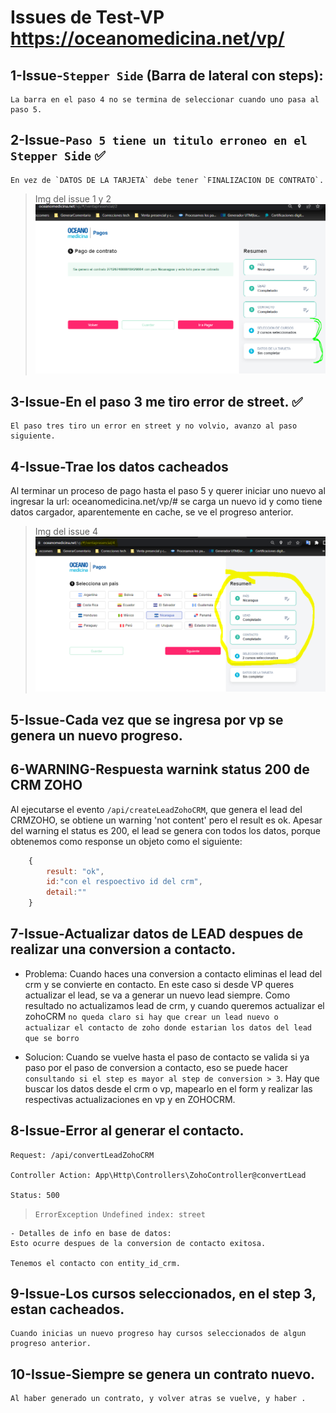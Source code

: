 # Issues de Test-VP https://oceanomedicina.net/vp/

## 1-Issue-`Stepper Side` (Barra de lateral con steps):

    La barra en el paso 4 no se termina de seleccionar cuando uno pasa al paso 5.

## 2-Issue-`Paso 5 tiene un titulo erroneo en el Stepper Side` ✅

    En vez de `DATOS DE LA TARJETA` debe tener `FINALIZACION DE CONTRATO`.

> Img del issue 1 y 2
    ![No se pudo cargar la imagen: 1-issue][urlIssue1y2]

## 3-Issue-En el paso 3 me tiro error de street. ✅

    El paso tres tiro un error en street y no volvio, avanzo al paso siguiente.

## 4-Issue-Trae los datos cacheados
Al terminar un proceso de pago hasta el paso 5 y querer iniciar uno nuevo al ingresar la url: oceanomedicina.net/vp/#
se carga un nuevo id y como tiene datos cargador, aparentemente en cache, se ve el progreso anterior.

> Img del issue 4
    ![No se pudo cargar la imagen: 2-issue][urlIssue4]

## 5-Issue-Cada vez que se ingresa por vp se genera un nuevo progreso.

## 6-WARNING-Respuesta warnink status 200 de CRM ZOHO 

  Al ejecutarse el evento `/api/createLeadZohoCRM`, que genera el lead del CRMZOHO, se obtiene un warning 'not content' pero el result es ok. 
  Apesar del warning el status es 200, el lead se genera con todos los datos, porque obtenemos como response un objeto como el siguiente: 
  
  
```javascript
    {
        result: "ok",
        id:"con el respoectivo id del crm",
        detail:""
    }
```
## 7-Issue-Actualizar datos de LEAD despues de realizar una conversion a contacto.

- Problema: 
    Cuando haces una conversion a contacto eliminas el lead del crm y se convierte en contacto. En este caso si desde VP queres actualizar el lead, se va a generar un nuevo lead siempre. Como resultado no actualizamos lead de crm, y cuando queremos actualizar el zohoCRM `no queda claro si hay que crear un lead nuevo o actualizar el contacto de zoho donde estarian los datos del lead que se borro`

- Solucion:
    Cuando se vuelve hasta el paso de contacto se valida si ya paso por el paso de conversion a contacto, eso se puede hacer `consultando si el step es mayor al step de conversion > 3`. Hay que buscar los datos desde el crm o vp, mapearlo en el form y realizar las respectivas actualizaciones en vp y en ZOHOCRM.

## 8-Issue-Error al generar el contacto.
    
    Request: /api/convertLeadZohoCRM

    Controller Action: App\Http\Controllers\ZohoController@convertLead

    Status: 500 
> `ErrorException
Undefined index: street
`

    - Detalles de info en base de datos:
    Esto ocurre despues de la conversion de contacto exitosa.

    Tenemos el contacto con entity_id_crm. 

## 9-Issue-Los cursos seleccionados, en el step 3, estan cacheados.
    Cuando inicias un nuevo progreso hay cursos seleccionados de algun progreso anterior.

## 10-Issue-Siempre se genera un contrato nuevo.
    Al haber generado un contrato, y volver atras se vuelve, y haber .

[urlIssue1y2]: img/1-Issue.PNG
[urlIssue4]: img/2-Issue.PNG
